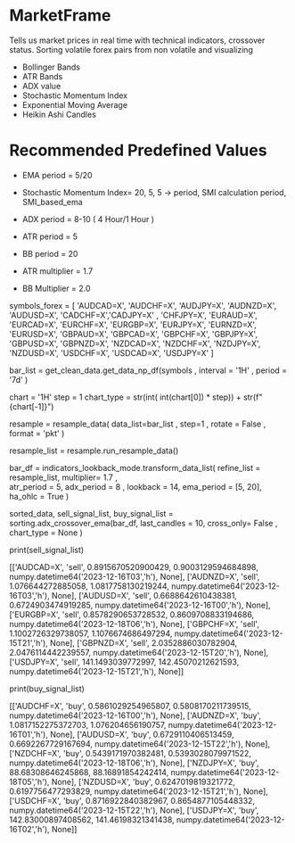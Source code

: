 # MarketFrame
Tells us market prices in real time with technical indicators, crossover status. Sorting volatile forex pairs from non volatile and visualizing
* Bollinger Bands
* ATR Bands 
* ADX value
* Stochastic Momentum Index
* Exponential Moving Average
* Heikin Ashi Candles 

# Recommended Predefined Values

* EMA period = 5/20
  
* Stochastic Momentum Index= 20, 5, 5 -> period, SMI calculation period, SMI_based_ema
* ADX period = 8-10 ( 4 Hour/1 Hour )

* ATR period = 5 
* BB period  = 20 

* ATR multiplier = 1.7 
* BB Multiplier  = 2.0 



symbols_forex = [
    'AUDCAD=X', 'AUDCHF=X', 'AUDJPY=X', 'AUDNZD=X', 'AUDUSD=X',
    'CADCHF=X','CADJPY=X' ,
    'CHFJPY=X',
    'EURAUD=X', 'EURCAD=X', 'EURCHF=X', 'EURGBP=X', 'EURJPY=X', 'EURNZD=X', 'EURUSD=X',
    'GBPAUD=X', 'GBPCAD=X', 'GBPCHF=X', 'GBPJPY=X', 'GBPUSD=X',  'GBPNZD=X',
    'NZDCAD=X', 'NZDCHF=X', 'NZDJPY=X', 'NZDUSD=X',
    'USDCHF=X', 'USDCAD=X', 'USDJPY=X'
]


bar_list = get_clean_data.get_data_np_df(symbols , interval = '1H' , period = '7d' )

chart = '1H'
step  =  1
chart_type = str(int( int(chart[0]) * step)) + str(f"{chart[-1]}")

resample = resample_data( data_list=bar_list , step=1 , rotate = False , format = 'pkt'  )

resample_list = resample.run_resample_data()

bar_df = indicators_lookback_mode.transform_data_list( refine_list = resample_list, multiplier= 1.7 ,\
                  atr_period = 5, adx_period = 8 , lookback = 14, ema_period = [5, 20], ha_ohlc = True )

sorted_data,  sell_signal_list, buy_signal_list  = sorting.adx_crossover_ema(bar_df, last_candles = 10, cross_only= False , chart_type = None )


print(sell_signal_list)

[['AUDCAD=X',
  'sell',
  0.8915670520900429,
  0.9003129594684898,
  numpy.datetime64('2023-12-16T03','h'),
  None],
 ['AUDNZD=X',
  'sell',
  1.076644272885058,
  1.0817758130219244,
  numpy.datetime64('2023-12-16T03','h'),
  None],
 ['AUDUSD=X',
  'sell',
  0.6688642610438381,
  0.6724903474919285,
  numpy.datetime64('2023-12-16T00','h'),
  None],
 ['EURGBP=X',
  'sell',
  0.8578290653728532,
  0.8609708833194686,
  numpy.datetime64('2023-12-18T06','h'),
  None],
 ['GBPCHF=X',
  'sell',
  1.1002726329738057,
  1.1076674686497294,
  numpy.datetime64('2023-12-15T21','h'),
  None],
 ['GBPNZD=X',
  'sell',
  2.0352886030782904,
  2.0476114442239557,
  numpy.datetime64('2023-12-15T20','h'),
  None],
 ['USDJPY=X',
  'sell',
  141.1493039772997,
  142.45070212621593,
  numpy.datetime64('2023-12-15T21','h'),
  None]]
  
print(buy_signal_list)

[['AUDCHF=X',
  'buy',
  0.5861029254965807,
  0.5808170211739515,
  numpy.datetime64('2023-12-16T00','h'),
  None],
 ['AUDNZD=X',
  'buy',
  1.0817152275372703,
  1.076204656190757,
  numpy.datetime64('2023-12-16T01','h'),
  None],
 ['AUDUSD=X',
  'buy',
  0.6729110406513459,
  0.6692267729167694,
  numpy.datetime64('2023-12-15T22','h'),
  None],
 ['NZDCHF=X',
  'buy',
  0.5439171970382481,
  0.5393028079971522,
  numpy.datetime64('2023-12-18T06','h'),
  None],
 ['NZDJPY=X',
  'buy',
  88.68308646245868,
  88.16891854242414,
  numpy.datetime64('2023-12-18T05','h'),
  None],
 ['NZDUSD=X',
  'buy',
  0.6247019819321772,
  0.6197756477293829,
  numpy.datetime64('2023-12-15T21','h'),
  None],
 ['USDCHF=X',
  'buy',
  0.8716922840382967,
  0.8654877105448332,
  numpy.datetime64('2023-12-15T22','h'),
  None],
 ['USDJPY=X',
  'buy',
  142.83000897408562,
  141.46198321341438,
  numpy.datetime64('2023-12-16T02','h'),
  None]]
